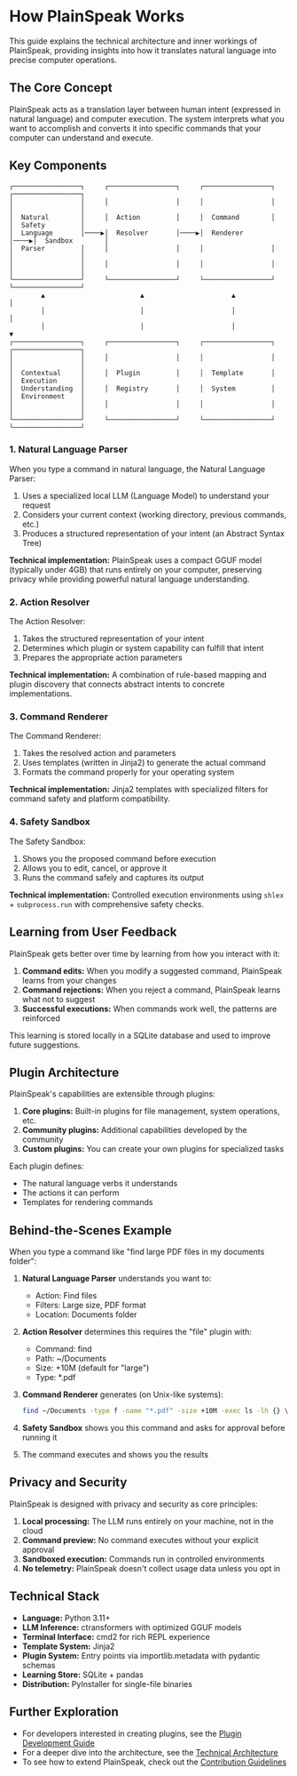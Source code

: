 # How PlainSpeak Works

This guide explains the technical architecture and inner workings of PlainSpeak, providing insights into how it translates natural language into precise computer operations.

## The Core Concept

PlainSpeak acts as a translation layer between human intent (expressed in natural language) and computer execution. The system interprets what you want to accomplish and converts it into specific commands that your computer can understand and execute.

## Key Components

```
┌─────────────────┐     ┌─────────────────┐     ┌─────────────────┐     ┌─────────────────┐
│                 │     │                 │     │                 │     │                 │
│  Natural        │     │  Action         │     │  Command        │     │  Safety         │
│  Language       │────▶│  Resolver       │────▶│  Renderer       │────▶│  Sandbox        │
│  Parser         │     │                 │     │                 │     │                 │
│                 │     │                 │     │                 │     │                 │
└─────────────────┘     └─────────────────┘     └─────────────────┘     └─────────────────┘
        ▲                        ▲                      ▲                       │
        │                        │                      │                       │
        │                        │                      │                       ▼
┌─────────────────┐     ┌─────────────────┐     ┌─────────────────┐     ┌─────────────────┐
│                 │     │                 │     │                 │     │                 │
│  Contextual     │     │  Plugin         │     │  Template       │     │  Execution      │
│  Understanding  │     │  Registry       │     │  System         │     │  Environment    │
│                 │     │                 │     │                 │     │                 │
└─────────────────┘     └─────────────────┘     └─────────────────┘     └─────────────────┘
```

### 1. Natural Language Parser

When you type a command in natural language, the Natural Language Parser:

1. Uses a specialized local LLM (Language Model) to understand your request
2. Considers your current context (working directory, previous commands, etc.)
3. Produces a structured representation of your intent (an Abstract Syntax Tree)

**Technical implementation:** PlainSpeak uses a compact GGUF model (typically under 4GB) that runs entirely on your computer, preserving privacy while providing powerful natural language understanding.

### 2. Action Resolver

The Action Resolver:

1. Takes the structured representation of your intent
2. Determines which plugin or system capability can fulfill that intent
3. Prepares the appropriate action parameters

**Technical implementation:** A combination of rule-based mapping and plugin discovery that connects abstract intents to concrete implementations.

### 3. Command Renderer

The Command Renderer:

1. Takes the resolved action and parameters
2. Uses templates (written in Jinja2) to generate the actual command
3. Formats the command properly for your operating system

**Technical implementation:** Jinja2 templates with specialized filters for command safety and platform compatibility.

### 4. Safety Sandbox

The Safety Sandbox:

1. Shows you the proposed command before execution
2. Allows you to edit, cancel, or approve it
3. Runs the command safely and captures its output

**Technical implementation:** Controlled execution environments using `shlex` + `subprocess.run` with comprehensive safety checks.

## Learning from User Feedback

PlainSpeak gets better over time by learning from how you interact with it:

1. **Command edits:** When you modify a suggested command, PlainSpeak learns from your changes
2. **Command rejections:** When you reject a command, PlainSpeak learns what not to suggest
3. **Successful executions:** When commands work well, the patterns are reinforced

This learning is stored locally in a SQLite database and used to improve future suggestions.

## Plugin Architecture

PlainSpeak's capabilities are extensible through plugins:

1. **Core plugins:** Built-in plugins for file management, system operations, etc.
2. **Community plugins:** Additional capabilities developed by the community
3. **Custom plugins:** You can create your own plugins for specialized tasks

Each plugin defines:
- The natural language verbs it understands
- The actions it can perform
- Templates for rendering commands

## Behind-the-Scenes Example

When you type a command like "find large PDF files in my documents folder":

1. **Natural Language Parser** understands you want to:
   - Action: Find files
   - Filters: Large size, PDF format
   - Location: Documents folder

2. **Action Resolver** determines this requires the "file" plugin with:
   - Command: find
   - Path: ~/Documents
   - Size: +10M (default for "large")
   - Type: *.pdf

3. **Command Renderer** generates (on Unix-like systems):
   ```bash
   find ~/Documents -type f -name "*.pdf" -size +10M -exec ls -lh {} \; | sort -rh
   ```

4. **Safety Sandbox** shows you this command and asks for approval before running it

5. The command executes and shows you the results

## Privacy and Security

PlainSpeak is designed with privacy and security as core principles:

1. **Local processing:** The LLM runs entirely on your machine, not in the cloud
2. **Command preview:** No command executes without your explicit approval
3. **Sandboxed execution:** Commands run in controlled environments
4. **No telemetry:** PlainSpeak doesn't collect usage data unless you opt in

## Technical Stack

- **Language:** Python 3.11+
- **LLM Inference:** ctransformers with optimized GGUF models
- **Terminal Interface:** cmd2 for rich REPL experience
- **Template System:** Jinja2
- **Plugin System:** Entry points via importlib.metadata with pydantic schemas
- **Learning Store:** SQLite + pandas
- **Distribution:** PyInstaller for single-file binaries

## Further Exploration

- For developers interested in creating plugins, see the [Plugin Development Guide](../../dev_docs/plugins/development.md)
- For a deeper dive into the architecture, see the [Technical Architecture](../../dev_docs/architecture/overview.md)
- To see how to extend PlainSpeak, check out the [Contribution Guidelines](../../dev_docs/contributing/guide.md)
